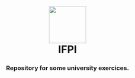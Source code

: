 <h1 align="center"><span><img src="https://upload.wikimedia.org/wikipedia/commons/thumb/2/23/Instituto_Federal_do_Piau%C3%AD_-_Marca_Vertical_2015.svg/1200px-Instituto_Federal_do_Piau%C3%AD_-_Marca_Vertical_2015.svg.png" width="100" /></span><br/>IFPI</h1>
<h3 align="center">Repository for some university exercices.</h3>

